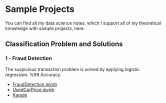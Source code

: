 # Sample Projects


You can find all my data science notes, which I support all of my theoretical knowledge with sample projects, here.

## Classification Problem and Solutions

### 1 - Fraud Detection

The suspicious transaction problem is solved by applying logistic regression. %99 Accuracy.
* [FraudDetection.ipynb](https://github.com/emrefkrlr/DataScienceJourneyWithSampleProjects/blob/main/FraudDetection.ipynb "FraudDetection.ipynb")
* [UsedCarPrice.ipynb](https://github.com/emrefkrlr/DataScienceJourneyWithSampleProjects/blob/main/UsedCarPrice.ipynb "UsedCarPrice.ipynb")
* [Kaggle](https://www.kaggle.com/code/emrefikirlier/get-99-success-for-fraud-detection-using-logreg "Kaggle")


